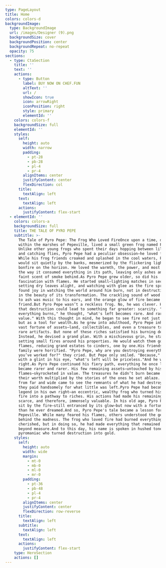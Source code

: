 ```yaml
---
type: PageLayout
title: Home
colors: colors-d
backgroundImage:
  type: BackgroundImage
  url: /images/Designer (9).png
  backgroundSize: cover
  backgroundPosition: center
  backgroundRepeat: no-repeat
  opacity: 75
sections:
  - type: CtaSection
    title: ''
    text: ''
    actions:
      - type: Button
        label: BUY NOW ON CHEF.FUN
        altText: ''
        url: /
        showIcon: true
        icon: arrowRight
        iconPosition: right
        style: primary
        elementId: ''
    colors: colors-f
    backgroundSize: full
    elementId: ''
    styles:
      self:
        height: auto
        width: narrow
        padding:
          - pt-28
          - pb-28
          - pl-4
          - pr-4
        alignItems: center
        justifyContent: center
        flexDirection: col
      title:
        textAlign: left
      text:
        textAlign: left
      actions:
        justifyContent: flex-start
  - elementId: ''
    colors: colors-a
    backgroundSize: full
    title: THE TALE OF PYRO PEPE
    subtitle: >-
      The Tale of Pyro Pepe: The Frog Who Loved FireOnce upon a time, deep
      within the marshes of Pepeville, lived a small green frog named Pyro Pepe.
      Unlike other young frogs who spent their days hopping between lily pads
      and catching flies, Pyro Pepe had a peculiar obsession—he loved fire.
      While his frog friends croaked and splashed in the cool waters, Pyro Pepe
      would sit quietly by the banks, mesmerized by the flickering light of a
      bonfire on the horizon. He loved the warmth, the power, and most of all,
      the way it consumed everything in its path, leaving only ashes and the
      faint scent of smoke behind.As Pyro Pepe grew older, so did his
      fascination with flames. He started small—lighting matches in secret,
      setting dry leaves alight, and watching with glee as the fire spread. He
      found joy in watching the world around him burn, not in destruction, but
      in the beauty of its transformation. The crackling sound of wood turning
      to ash was music to his ears, and the orange glow of fire became his best
      friend.But Pyro Pepe wasn’t a reckless frog. No, he was clever. He knew
      that destruction could lead to something far greater: scarcity. "When
      everything burns," he thought, "what's left becomes rare. And rarity is
      value." With this thought in mind, he began to see fire not just as a toy,
      but as a tool for wealth.As he grew into adulthood, Pyro Pepe inherited a
      vast fortune of assets—land, collectibles, and even a treasure trove of
      rare artifacts. But none of these riches satisfied his burning desire.
      Instead, he devised a grand plan. With a mischievous grin, he started
      setting small fires around his properties. He would watch them go up in
      flames, reducing grand estates to cinders, one by one.His friends and
      family were horrified. "Pyro Pepe, why are you destroying everything
      you’ve worked for?" they cried. But Pepe only smiled. "Because," he said
      with a glint in his eye, "what's left will be priceless."And he was
      right.As Pyro Pepe continued his fiery path, everything he once loved
      became rarer and rarer. His few remaining assets—untouched by his
      flames—skyrocketed in value. The treasures he didn’t burn became legends,
      their worth multiplied by the stories of the ones he set ablaze. People
      from far and wide came to see the remnants of what he had destroyed, and
      they paid handsomely for what little was left.Pyro Pepe had become a
      legend in his own right—an eccentric, wealthy frog who turned his love for
      fire into a pathway to riches. His actions had made his remaining assets
      scarce, and therefore, immensely valuable. In his old age, Pyro Pepe would
      sit by the fire—still entranced by its glow—but now with a fortune greater
      than he ever dreamed.And so, Pyro Pepe's tale became a lesson for all of
      Pepeville. While many feared his flames, others understood the genius
      behind the madness. The frog who loved fire had burned everything he
      cherished, but in doing so, he had made everything that remained precious
      beyond measure.And to this day, his name is spoken in hushed tones—a rich
      pyromaniac who turned destruction into gold.
    styles:
      self:
        height: auto
        width: wide
        margin:
          - mt-0
          - mb-0
          - ml-0
          - mr-0
        padding:
          - pt-36
          - pb-48
          - pl-4
          - pr-4
        alignItems: center
        justifyContent: center
        flexDirection: row-reverse
      title:
        textAlign: left
      subtitle:
        textAlign: left
      text:
        textAlign: left
      actions:
        justifyContent: flex-start
    type: HeroSection
    actions: []
---
```

